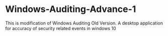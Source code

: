 # Windows-Auditing-Advance-1
This is modification of Windows Auditing Old Version. A desktop application for accuracy of security related events in windows 10
